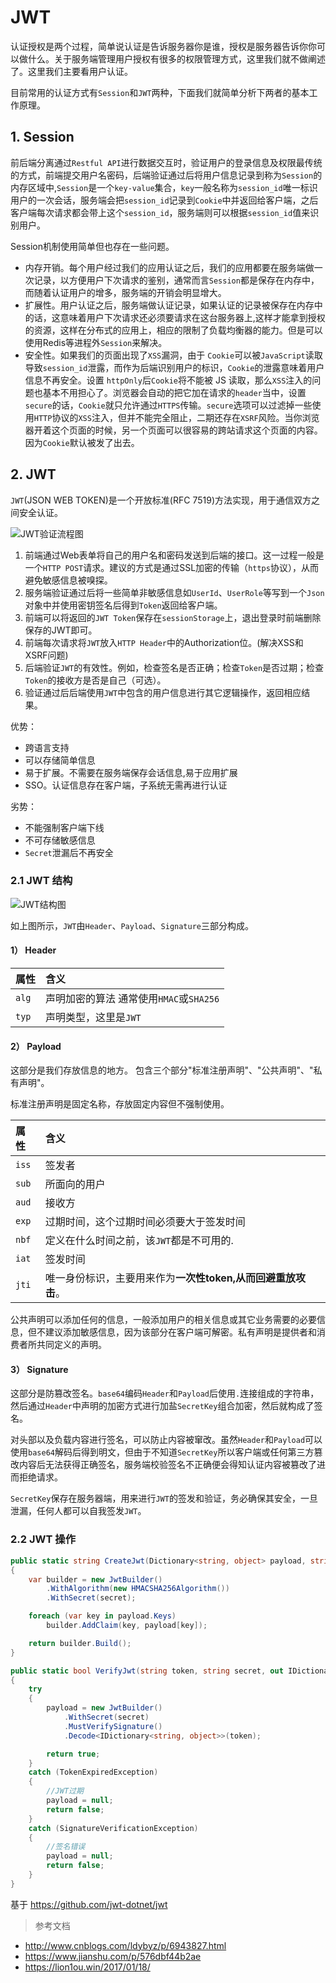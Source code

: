# JWT

认证授权是两个过程，简单说认证是告诉服务器你是谁，授权是服务器告诉你你可以做什么。关于服务端管理用户授权有很多的权限管理方式，这里我们就不做阐述了。这里我们主要看用户认证。

目前常用的认证方式有`Session`和`JWT`两种，下面我们就简单分析下两者的基本工作原理。

## 1. Session
前后端分离通过`Restful API`进行数据交互时，验证用户的登录信息及权限最传统的方式，前端提交用户名密码，后端验证通过后将用户信息记录到称为`Session`的内存区域中,`Session`是一个`key-value`集合，`key`一般名称为`session_id`唯一标识用户的一次会话，服务端会把`session_id`记录到`Cookie`中并返回给客户端，之后客户端每次请求都会带上这个`session_id`，服务端则可以根据`session_id`值来识别用户。

Session机制使用简单但也存在一些问题。
* 内存开销。每个用户经过我们的应用认证之后，我们的应用都要在服务端做一次记录，以方便用户下次请求的鉴别，通常而言`Session`都是保存在内存中，而随着认证用户的增多，服务端的开销会明显增大。
* 扩展性。用户认证之后，服务端做认证记录，如果认证的记录被保存在内存中的话，这意味着用户下次请求还必须要请求在这台服务器上,这样才能拿到授权的资源，这样在分布式的应用上，相应的限制了负载均衡器的能力。但是可以使用Redis等进程外`Session`来解决。
* 安全性。如果我们的页面出现了`XSS`漏洞，由于 `Cookie`可以被`JavaScript`读取导致`session_id`泄露，而作为后端识别用户的标识，`Cookie`的泄露意味着用户信息不再安全。设置 `httpOnly`后`Cookie`将不能被 JS 读取，那么`XSS`注入的问题也基本不用担心了。浏览器会自动的把它加在请求的`header`当中，设置`secure`的话，`Cookie`就只允许通过`HTTPS`传输。`secure`选项可以过滤掉一些使用`HTTP`协议的`XSS`注入，但并不能完全阻止，二期还存在`XSRF`风险。当你浏览器开着这个页面的时候，另一个页面可以很容易的跨站请求这个页面的内容。因为`Cookie`默认被发了出去。

## 2. JWT
`JWT`(JSON WEB TOKEN)是一个开放标准(RFC 7519)方法实现，用于通信双方之间安全认证。

![JWT验证流程图](https://i.loli.net/2020/02/26/sQbX5qamjrDlGSu.png)

1. 前端通过Web表单将自己的用户名和密码发送到后端的接口。这一过程一般是一个`HTTP POST`请求。建议的方式是通过SSL加密的传输（`https`协议），从而避免敏感信息被嗅探。
2. 服务端验证通过后将一些简单非敏感信息如`UserId`、`UserRole`等写到一个`Json`对象中并使用密钥签名后得到`Token`返回给客户端。
3. 前端可以将返回的`JWT Token`保存在`sessionStorage`上，退出登录时前端删除保存的JWT即可。
4. 前端每次请求将`JWT`放入`HTTP Header`中的Authorization位。(解决XSS和XSRF问题)
5. 后端验证`JWT`的有效性。例如，检查签名是否正确；检查`Token`是否过期；检查`Token`的接收方是否是自己（可选）。
6. 验证通过后后端使用`JWT`中包含的用户信息进行其它逻辑操作，返回相应结果。

优势：
* 跨语言支持
* 可以存储简单信息
* 易于扩展。不需要在服务端保存会话信息,易于应用扩展
* SSO。认证信息存在客户端，子系统无需再进行认证

劣势：
* 不能强制客户端下线
* 不可存储敏感信息
* `Secret`泄漏后不再安全

### 2.1 JWT 结构
![JWT结构图](https://i.loli.net/2020/02/26/yYPQqZsNBSz2wFC.jpg)

如上图所示，`JWT`由`Header`、`Payload`、`Signature`三部分构成。

#### 1） Header

属性|含义
:-|:-
`alg`|声明加密的算法 通常使用`HMAC`或`SHA256`
`typ`|声明类型，这里是`JWT`

#### 2） Payload
这部分是我们存放信息的地方。 包含三个部分"标准注册声明"、"公共声明"、"私有声明"。

标准注册声明是固定名称，存放固定内容但不强制使用。

属性|含义
:-|:-
`iss`|签发者
`sub`|所面向的用户
`aud`|接收方
`exp`|过期时间，这个过期时间必须要大于签发时间
`nbf`|定义在什么时间之前，该`JWT`都是不可用的.
`iat`|签发时间
`jti`|唯一身份标识，主要用来作为**一次性token,从而回避重放攻击**。

公共声明可以添加任何的信息，一般添加用户的相关信息或其它业务需要的必要信息，但不建议添加敏感信息，因为该部分在客户端可解密。私有声明是提供者和消费者所共同定义的声明。

#### 3） Signature
这部分是防篡改签名。`base64`编码`Header`和`Payload`后使用`.`连接组成的字符串，然后通过`Header`中声明的加密方式进行加盐`SecretKey`组合加密，然后就构成了签名。

对头部以及负载内容进行签名，可以防止内容被窜改。虽然`Header`和`Payload`可以使用`base64`解码后得到明文，但由于不知道`SecretKey`所以客户端或任何第三方篡改内容后无法获得正确签名，服务端校验签名不正确便会得知认证内容被篡改了进而拒绝请求。

`SecretKey`保存在服务器端，用来进行`JWT`的签发和验证，务必确保其安全，一旦泄漏，任何人都可以自我签发`JWT`。

### 2.2 JWT 操作
```csharp
public static string CreateJwt(Dictionary<string, object> payload, string secret)
{
    var builder = new JwtBuilder()
        .WithAlgorithm(new HMACSHA256Algorithm())
        .WithSecret(secret);

    foreach (var key in payload.Keys)
        builder.AddClaim(key, payload[key]);

    return builder.Build();
}

public static bool VerifyJwt(string token, string secret, out IDictionary<string, object> payload)
{
    try
    {
        payload = new JwtBuilder()
            .WithSecret(secret)
            .MustVerifySignature()
            .Decode<IDictionary<string, object>>(token);

        return true;
    }
    catch (TokenExpiredException)
    {
        //JWT过期
        payload = null;
        return false;
    }
    catch (SignatureVerificationException)
    {
        //签名错误
        payload = null;
        return false;
    }
}
```
基于 https://github.com/jwt-dotnet/jwt


>参考文档
* http://www.cnblogs.com/ldybyz/p/6943827.html
* https://www.jianshu.com/p/576dbf44b2ae
* https://lion1ou.win/2017/01/18/